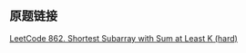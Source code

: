## 原题链接

[LeetCode 862. Shortest Subarray with Sum at Least K (hard)](https://leetcode-cn.com/problems/shortest-subarray-with-sum-at-least-k/)

